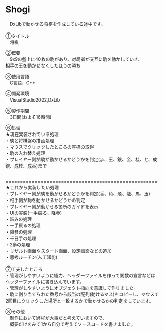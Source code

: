 # Shogi<br>
　DxLibで動かせる将棋を作成している途中です。<br>
<br>
①タイトル<br>
　将棋

②概要<br>
　9x9の盤上に40枚の駒があり、対局者が交互に駒を動かしていき、<br>
  相手の王を動かせなくしたほうの勝ち<br>

③使用言語<br>
　C言語、C++<br>

④開発環境<br>
　VisualStudio2022,DxLib<br>
 
⑤製作期間<br>
　3日間(およそ16時間)<br>

⑥処理<br>
★現在実装されている処理<br>
・駒と将棋盤の描画処理<br>
・マウスでクリックしたところの座標の取得<br>
・駒の入れ替え処理<br>
・プレイヤー側が駒が動かせるかどうかを判定(歩、王、銀、金、桂、と、成銀、成桂、成香)まで<br>
<br>

====================================================
<br>
★これから実装したい処理<br>
・プレイヤー側が駒を動かせるかどうかを判定(香、角、飛、龍、馬、玉)<br>
・相手側が駒を動かせるかどうかの判定<br>
・プレイヤー側が動かせる箇所のガイドを表示<br>
・UIの実装(一手戻る、降参)<br>
・詰みの処理<br>
・一手戻るの処理<br>
・降参の処理<br>
・千日手の処理<br>
・2歩の処理<br>
・リザルト画面やスタート画面、設定画面などの追加<br>
・思考ルーチン(人工知能)<br>
<br>
⑦工夫したところ<br>
・管理がしやすいように極力、ヘッダーファイルを作って関数の宣言などは<br>
ヘッダーファイルに書き込んでいます。<br>
・管理がしやすいようにオブジェクト指向を意識して作りました。<br>
・駒に割り当てられた番号から該当の配列(動けるマス)をコピーし、マウスで<br>
2回目にクリックした場所と一致するかで動かせるかの判定をしています。<br>

⑧その他<br>
　制作において過程が大事だと考えていますので、<br>
　概要だけをみて1から自分で考えてソースコードを書きました。<br>
